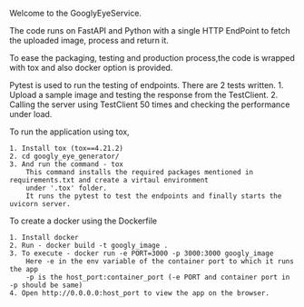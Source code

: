 Welcome to the GooglyEyeService.

The code runs on FastAPI and Python with a single HTTP EndPoint to fetch the uploaded image, process and return it.

To ease the packaging, testing and production process,the code is wrapped with tox and also docker option is provided.

Pytest is used to run the testing of endpoints.
There are 2 tests written.
    1. Upload a sample image and testing the response from the TestClient.
    2. Calling the server using TestClient 50 times and checking the performance under load.


To run the application using tox,
    
    1. Install tox (tox==4.21.2) 
    2. cd googly_eye_generator/
    3. And run the command - tox 
        This command installs the required packages mentioned in requirements.txt and create a virtaul environment 
        under '.tox' folder.
        It runs the pytest to test the endpoints and finally starts the uvicorn server.

To create a docker using the Dockerfile

    1. Install docker
    2. Run - docker build -t googly_image .
    3. To execute - docker run -e PORT=3000 -p 3000:3000 googly_image
        Here -e in the env variable of the container port to which it runs the app
        -p is the host_port:container_port (-e PORT and container port in -p should be same)
    4. Open http://0.0.0.0:host_port to view the app on the browser.

